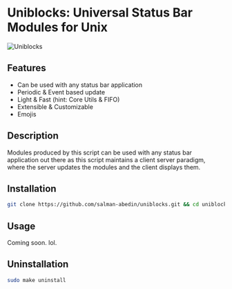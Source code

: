 # Uniblocks: Universal Status Bar Modules for Unix

![Uniblocks](https://cloud.disroot.org/s/fjQCarxJZNJj5Wz/preview)

## Features

-  Can be used with any status bar application
-  Periodic & Event based update
-  Light & Fast (hint: Core Utils & FIFO)
-  Extensible & Customizable
-  Emojis

## Description

Modules produced by this script can be used with any status bar application out there as this script maintains a client server paradigm, where the server updates the modules and the client displays them.

## Installation

```sh
git clone https://github.com/salman-abedin/uniblocks.git && cd uniblocks && sudo make install
```

## Usage

Coming soon. lol.

## Uninstallation

```sh
sudo make uninstall
```
